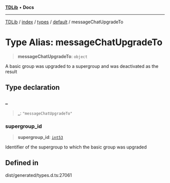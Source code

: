 [**TDLib**](../../../../../../README.md) • **Docs**

***

[TDLib](../../../../../../modules.md) / [index](../../../../../README.md) / [types](../../../README.md) / [default](../README.md) / messageChatUpgradeTo

# Type Alias: messageChatUpgradeTo

> **messageChatUpgradeTo**: `object`

A basic group was upgraded to a supergroup and was deactivated as the result

## Type declaration

### \_

> **\_**: `"messageChatUpgradeTo"`

### supergroup\_id

> **supergroup\_id**: [`int53`](int53-1.md)

Identifier of the supergroup to which the basic group was upgraded

## Defined in

dist/generated/types.d.ts:27061
